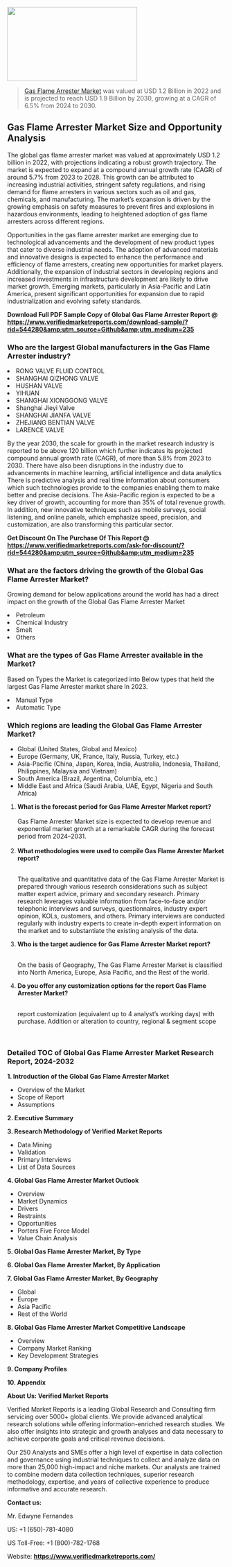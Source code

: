 <img src="https://ffe5etoiles.com/wp-content/uploads/2024/12/MST1-300x171.png" alt="" width="300" height="171" class="alignnone size-medium wp-image-20088" /><blockquote><p><p><a href="https://www.verifiedmarketreports.com/download-sample/?rid=544280&utm_source=Github&utm_medium=235" target="_blank">Gas Flame Arrester Market</a> was valued at USD 1.2 Billion in 2022 and is projected to reach USD 1.9 Billion by 2030, growing at a CAGR of 6.5% from 2024 to 2030.</p></blockquote><p><h2>Gas Flame Arrester Market Size and Opportunity Analysis</h2><p>The global gas flame arrester market was valued at approximately USD 1.2 billion in 2022, with projections indicating a robust growth trajectory. The market is expected to expand at a compound annual growth rate (CAGR) of around 5.7% from 2023 to 2028. This growth can be attributed to increasing industrial activities, stringent safety regulations, and rising demand for flame arresters in various sectors such as oil and gas, chemicals, and manufacturing. The market’s expansion is driven by the growing emphasis on safety measures to prevent fires and explosions in hazardous environments, leading to heightened adoption of gas flame arresters across different regions.</p><p>Opportunities in the gas flame arrester market are emerging due to technological advancements and the development of new product types that cater to diverse industrial needs. The adoption of advanced materials and innovative designs is expected to enhance the performance and efficiency of flame arresters, creating new opportunities for market players. Additionally, the expansion of industrial sectors in developing regions and increased investments in infrastructure development are likely to drive market growth. Emerging markets, particularly in Asia-Pacific and Latin America, present significant opportunities for expansion due to rapid industrialization and evolving safety standards.</p></p><p class=""><strong>Download Full PDF Sample Copy of Global Gas Flame Arrester Report @ <a href="https://www.verifiedmarketreports.com/download-sample/?rid=544280&amp;utm_source=Github&amp;utm_medium=235" target="_blank">https://www.verifiedmarketreports.com/download-sample/?rid=544280&amp;utm_source=Github&amp;utm_medium=235</a></strong></p><h3 id="" class="">Who are the largest Global manufacturers in the Gas Flame Arrester industry?</h3><p><li>RONG VALVE FLUID CONTROL</li><li> SHANGHAI QIZHONG VALVE</li><li> HUSHAN VALVE</li><li> YIHUAN</li><li> SHANGHAI XIONGGONG VALVE</li><li> Shanghai Jieyi Valve</li><li> SHANGHAI JIANFA VALVE</li><li> ZHEJIANG BENTIAN VALVE</li><li> LARENCE VALVE</li></p><div class=""><div class="" dir="" data-message-author-role="" data-message-id="" data-message-model-slug=""><div class=""><div class=""><div class=""><div class="" dir="" data-message-author-role="" data-message-id="" data-message-model-slug=""><div class=""><div class=""><p>By the year 2030, the scale for growth in the market research industry is reported to be above 120 billion which further indicates its projected compound annual growth rate (CAGR), of more than 5.8% from 2023 to 2030. There have also been disruptions in the industry due to advancements in machine learning, artificial intelligence and data analytics There is predictive analysis and real time information about consumers which such technologies provide to the companies enabling them to make better and precise decisions. The Asia-Pacific region is expected to be a key driver of growth, accounting for more than 35% of total revenue growth. In addition, new innovative techniques such as mobile surveys, social listening, and online panels, which emphasize speed, precision, and customization, are also transforming this particular sector.</p><p><strong>Get Discount On The Purchase Of This Report @&nbsp; <a href="https://www.verifiedmarketreports.com/ask-for-discount/?rid=544280&amp;utm_source=Github&amp;utm_medium=235" target="_blank">https://www.verifiedmarketreports.com/ask-for-discount/?rid=544280&amp;utm_source=Github&amp;utm_medium=235</a></strong></p></div></div></div></div></div></div></div></div><h3 id="" class="">What are the factors driving the growth of the Global Gas Flame Arrester Market?</h3><p id="" class="">Growing demand for below applications around the world has had a direct impact on the growth of the Global Gas Flame Arrester Market</p><p id="" class=""><li>Petroleum</li><li> Chemical Industry</li><li> Smelt</li><li> Others</li></p><h3 id="" class="">What are the types of Gas Flame Arrester available in the Market?</h3><p id="" class="">Based on Types the Market is categorized into Below types that held the largest Gas Flame Arrester market share In 2023.</p><p id="" class=""><li>Manual Type</li><li> Automatic Type</li></p><h3 id="" class="">Which regions are leading the Global Gas Flame Arrester Market?</h3><ul><li>Global (United States, Global and Mexico)</li><li>Europe (Germany, UK, France, Italy, Russia, Turkey, etc.)</li><li>Asia-Pacific (China, Japan, Korea, India, Australia, Indonesia, Thailand, Philippines, Malaysia and Vietnam)</li><li>South America (Brazil, Argentina, Columbia, etc.)</li><li>Middle East and Africa (Saudi Arabia, UAE, Egypt, Nigeria and South Africa)</li></ul><p><ol><li><strong>What is the forecast period for Gas Flame Arrester Market report?<br /></strong><br /><span data-sheets-root="1" data-sheets-value="{&quot;1&quot;:2,&quot;2&quot;:&quot;XXXX size is expected to develop revenue and exponential market growth at a remarkable CAGR during the forecast period from 2024&ndash;2030.&quot;}" data-sheets-userformat="{&quot;2&quot;:12674,&quot;4&quot;:{&quot;1&quot;:2,&quot;2&quot;:16776960},&quot;10&quot;:2,&quot;11&quot;:0,&quot;15&quot;:&quot;Arial&quot;,&quot;16&quot;:12}">Gas Flame Arrester Market size is expected to develop revenue and exponential market growth at a remarkable CAGR during the forecast period from 2024&ndash;2031.</span><br /><br /></li><li><strong>What methodologies were used to compile Gas Flame Arrester Market report?<br /><br /></strong><p>The qualitative and quantitative data of the&nbsp;Gas Flame Arrester Market is prepared through various research considerations such as subject matter expert advice, primary and secondary research. Primary research leverages valuable information from face-to-face and/or telephonic interviews and surveys, questionnaires, industry expert opinion, KOLs, customers, and others. Primary interviews are conducted regularly with industry experts to create in-depth expert information on the market and to substantiate the existing analysis of the data.&nbsp;</p></li><li><strong>Who is the target audience for Gas Flame Arrester Market report?<br /><br /></strong><p>On the basis of Geography, The&nbsp;Gas Flame Arrester Market is classified into North America, Europe, Asia Pacific, and the Rest of the world.</p></li><li><strong>Do you offer any customization options for the report Gas Flame Arrester Market?<br /><br /></strong><p>report customization (equivalent up to 4 analyst&rsquo;s working days) with purchase. Addition or alteration to country, regional &amp; segment scope</p><p>&nbsp;</p></li></ol></p><h3 id="" class="">Detailed TOC of Global Gas Flame Arrester Market Research Report, 2024-2032</h3><p id="" class=""><strong>1. Introduction of the Global Gas Flame Arrester Market</strong></p><ul><li>Overview of the Market</li><li>Scope of Report</li><li>Assumptions</li></ul><p id="" class=""><strong>2. Executive Summary</strong></p><p id="" class=""><strong>3. Research Methodology of&nbsp;Verified Market Reports</strong></p><ul><li>Data Mining</li><li>Validation</li><li>Primary Interviews</li><li>List of Data Sources</li></ul><p id="" class=""><strong>4. Global Gas Flame Arrester Market Outlook</strong></p><ul><li>Overview</li><li>Market Dynamics</li><li>Drivers</li><li>Restraints</li><li>Opportunities</li><li>Porters Five Force Model</li><li>Value Chain Analysis</li></ul><p id="" class=""><strong>5. Global Gas Flame Arrester Market, By&nbsp;Type</strong></p><p id="" class=""><strong>6. Global Gas Flame Arrester Market, By Application</strong></p><p id="" class=""><strong>7. Global Gas Flame Arrester Market, By Geography</strong></p><ul><li>Global</li><li>Europe</li><li>Asia Pacific</li><li>Rest of the World</li></ul><p id="" class=""><strong>8. Global Gas Flame Arrester Market Competitive Landscape</strong></p><ul><li>Overview</li><li>Company Market Ranking</li><li>Key Development Strategies</li></ul><p id="" class=""><strong>9. Company Profiles</strong></p><p id="" class=""><strong>10. Appendix</strong></p><p id="" class=""><strong>About Us: Verified Market Reports</strong></p><p id="" class="">Verified Market Reports is a leading Global Research and Consulting firm servicing over 5000+ global clients. We provide advanced analytical research solutions while offering information-enriched research studies. We also offer insights into strategic and growth analyses and data necessary to achieve corporate goals and critical revenue decisions.</p><p id="" class="">Our 250 Analysts and SMEs offer a high level of expertise in data collection and governance using industrial techniques to collect and analyze data on more than 25,000 high-impact and niche markets. Our analysts are trained to combine modern data collection techniques, superior research methodology, expertise, and years of collective experience to produce informative and accurate research.</p><p id="" class=""><strong>Contact us:</strong></p><p id="" class="">Mr. Edwyne Fernandes</p><p id="" class="">US: +1 (650)-781-4080</p><p id="" class="">US Toll-Free: +1 (800)-782-1768</p><p id="" class="">Website: <a target="" data-test-app-aware-link=""><strong>https://www.verifiedmarketreports.com/</strong></a></p>
